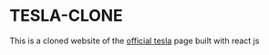 # TESLA-CLONE
This is a cloned website of the [official tesla](https://www.tesla.com/) page built with react js

